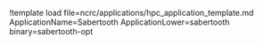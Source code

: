 !template load file=ncrc/applications/hpc_application_template.md ApplicationName=Sabertooth ApplicationLower=sabertooth binary=sabertooth-opt
